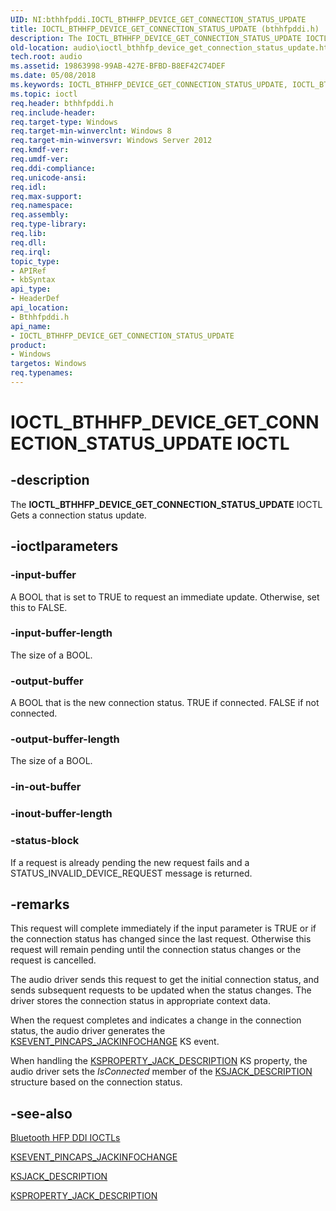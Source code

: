 ```yaml
---
UID: NI:bthhfpddi.IOCTL_BTHHFP_DEVICE_GET_CONNECTION_STATUS_UPDATE
title: IOCTL_BTHHFP_DEVICE_GET_CONNECTION_STATUS_UPDATE (bthhfpddi.h)
description: The IOCTL_BTHHFP_DEVICE_GET_CONNECTION_STATUS_UPDATE IOCTL Gets a connection status update.
old-location: audio\ioctl_bthhfp_device_get_connection_status_update.htm
tech.root: audio
ms.assetid: 19863998-99AB-427E-BFBD-B8EF42C74DEF
ms.date: 05/08/2018
ms.keywords: IOCTL_BTHHFP_DEVICE_GET_CONNECTION_STATUS_UPDATE, IOCTL_BTHHFP_DEVICE_GET_CONNECTION_STATUS_UPDATE control, IOCTL_BTHHFP_DEVICE_GET_CONNECTION_STATUS_UPDATE control code [Audio Devices], audio.ioctl_bthhfp_device_get_connection_status_update, bthhfpddi/IOCTL_BTHHFP_DEVICE_GET_CONNECTION_STATUS_UPDATE
ms.topic: ioctl
req.header: bthhfpddi.h
req.include-header: 
req.target-type: Windows
req.target-min-winverclnt: Windows 8
req.target-min-winversvr: Windows Server 2012
req.kmdf-ver: 
req.umdf-ver: 
req.ddi-compliance: 
req.unicode-ansi: 
req.idl: 
req.max-support: 
req.namespace: 
req.assembly: 
req.type-library: 
req.lib: 
req.dll: 
req.irql: 
topic_type:
- APIRef
- kbSyntax
api_type:
- HeaderDef
api_location:
- Bthhfpddi.h
api_name:
- IOCTL_BTHHFP_DEVICE_GET_CONNECTION_STATUS_UPDATE
product:
- Windows
targetos: Windows
req.typenames: 
---
```


# IOCTL_BTHHFP_DEVICE_GET_CONNECTION_STATUS_UPDATE IOCTL


## -description


The <b>IOCTL_BTHHFP_DEVICE_GET_CONNECTION_STATUS_UPDATE</b> 
   IOCTL Gets a connection status update.


## -ioctlparameters




### -input-buffer

A BOOL that is set to TRUE to request an immediate update. Otherwise, set this to FALSE.


### -input-buffer-length

The size of a BOOL.


### -output-buffer

A BOOL that is the new connection status. TRUE if connected. FALSE if not connected.


### -output-buffer-length

The size of a BOOL.


### -in-out-buffer








### -inout-buffer-length








### -status-block

If a request is already pending the new request fails and a STATUS_INVALID_DEVICE_REQUEST message is returned.


## -remarks



This request will complete immediately if the input parameter is TRUE or if the connection status has changed since the last request. Otherwise this request will remain pending until the connection status changes or the request is cancelled.

The audio driver sends this request to get the initial connection status, and sends subsequent requests to be updated when the status changes. The driver stores the connection status in appropriate context data.

When the request completes and indicates a change in the connection status, the audio driver generates the <a href="https://docs.microsoft.com/windows-hardware/drivers/audio/ksevent-pincaps-jackinfochange">KSEVENT_PINCAPS_JACKINFOCHANGE</a> KS event.

When handling the <a href="https://docs.microsoft.com/windows-hardware/drivers/audio/ksproperty-jack-description">KSPROPERTY_JACK_DESCRIPTION</a> KS property, the audio driver sets the <i>IsConnected</i> member of the <a href="https://docs.microsoft.com/windows-hardware/drivers/audio/ksjack-description">KSJACK_DESCRIPTION</a> structure based on the connection status.




## -see-also




<a href="https://docs.microsoft.com/windows-hardware/drivers/audio/bluetooth-hfp-ddi-ioctls">Bluetooth HFP DDI IOCTLs</a>



<a href="https://docs.microsoft.com/windows-hardware/drivers/audio/ksevent-pincaps-jackinfochange">KSEVENT_PINCAPS_JACKINFOCHANGE</a>



<a href="https://docs.microsoft.com/windows-hardware/drivers/audio/ksjack-description">KSJACK_DESCRIPTION</a>



<a href="https://docs.microsoft.com/windows-hardware/drivers/audio/ksproperty-jack-description">KSPROPERTY_JACK_DESCRIPTION</a>
 

 

